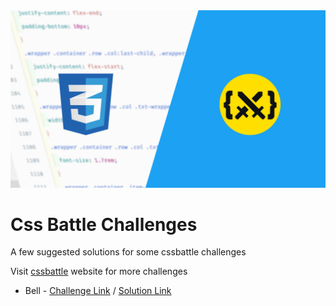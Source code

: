 <img src="assets/cssbattle.png" />

# Css Battle Challenges

A few suggested solutions for some cssbattle challenges

Visit [cssbattle](https://cssbattle.dev/) website for more challenges

* Bell - [Challenge Link](https://cssbattle.dev/play/68) / [Solution Link](https://github.com/teacodema/Practice-css-darija/tree/master/Bell)